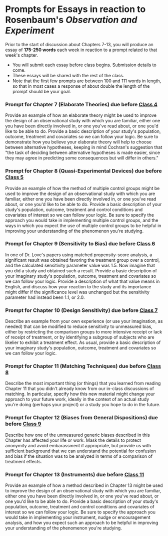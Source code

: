 # Prompts for Essays in reaction to Rosenbaum's *Observation and Experiment*

Prior to the start of discussion about Chapters 7-13, you will produce an essay of **175-250 words** each week in reaction to a prompt related to that week's chapter.

- You will submit each essay before class begins. Submission details to come.
- These essays will be shared with the rest of the class. 
- Note that the first few prompts are between 100 and 111 words in length, so that in most cases a response of about double the length of the prompt should be your goal.

### Prompt for Chapter 7 (Elaborate Theories) due before [Class 4](https://github.com/THOMASELOVE/500-2018/blob/master/SCHEDULE.md)

Provide an example of how an elaborate theory might be used to improve the design of an observational study with which you are familiar, either one you have been directly involved in, or one you've read about, or one you'd like to be able to do. Provide a basic description of your study's population, outcome, treatment and covariates so we can follow your logic. Be sure to demonstrate how you believe your elaborate theory will help to choose between alternative hypotheses, keeping in mind Cochran's suggestion that "the task of deciding between alternative hypotheses is made easier, since they may agree in predicting some consequences but will differ in others."

### Prompt for Chapter 8 (Quasi-Experimental Devices) due before [Class 5](https://github.com/THOMASELOVE/500-2018/blob/master/SCHEDULE.md)

Provide an example of how the method of multiple control groups might be used to improve the design of an observational study with which you are familiar, either one you have been directly involved in, or one you've read about, or one you'd like to be able to do. Provide a basic description of your study's population, outcome, treatment and control conditions and covariates of interest so we can follow your logic. Be sure to specify the approach you would take in implementing multiple control groups, and the ways in which you expect the use of multiple control groups to be helpful in improving your understanding of the phenomenon you're studying. 

### Prompt for Chapter 9 (Sensitivity to Bias) due before [Class 6](https://github.com/THOMASELOVE/500-2018/blob/master/SCHEDULE.md)

In one of Dr. Love's papers using matched propensity-score analysis, a significant result was obtained favoring the treatment group over a control, and the calculated sensitivity parameter value was 1.5. Now imagine that you did a study and obtained such a result. Provide a basic description of your imaginary study's population, outcome, treatment and covariates so we can follow your logic. Provide a description of what that value means in English, and discuss how your reaction to the study and its importance might differ if the significance level was unchanged but the sensitivity parameter had instead been 1.1, or 2.0.

### Prompt for Chapter 10 (Design Sensitivity) due before [Class 7](https://github.com/THOMASELOVE/500-2018/blob/master/SCHEDULE.md)

Describe an example from your own experience (or use your imagination, as needed) that can be modified to reduce sensitivity to unmeasured bias, either by restricting the comparison groups to more intensive receipt or lack of receipt of treatment, or by identifying a subgroup of subjects who are likelier to exhibit a treatment effect. As usual, provide a basic description of your imaginary study's population, outcome, treatment and covariates so we can follow your logic.

### Prompt for Chapter 11 (Matching Techniques) due before [Class 8](https://github.com/THOMASELOVE/500-2018/blob/master/SCHEDULE.md)

Describe the most important thing (or things) that you learned from reading Chapter 11 that you didn't already know from our in-class discussions of matching. In particular, specify how this new material might change your approach to your future work, ideally in the context of an actual study you're doing (perhaps your project) or a study you hope to do in the future.

### Prompt for Chapter 12 (Biases from General Dispositions) due before [Class 9](https://github.com/THOMASELOVE/500-2018/blob/master/SCHEDULE.md)

Describe how one of the unmeasured generic biases described in this Chapter has affected your life or work. Mask the details to protect anonymity and avoid embarassment if appropriate, but provide us with sufficient background that we can understand the potential for confusion and bias if the situation was to be analyzed in terms of a comparison of treatment effects.

### Prompt for Chapter 13 (Instruments) due before [Class 11](https://github.com/THOMASELOVE/500-2018/blob/master/SCHEDULE.md)

Provide an example of how a method described in Chapter 13 might be used to improve the design of an observational study with which you are familiar, either one you have been directly involved in, or one you've read about, or one you'd like to be able to do. Provide a basic description of your study's population, outcome, treatment and control conditions and covariates of interest so we can follow your logic. Be sure to specify the approach you would take in implementing your instrument, nudge or encouragement analysis, and how you expect such an approach to be helpful in improving your understanding of the phenomenon you're studying. 

